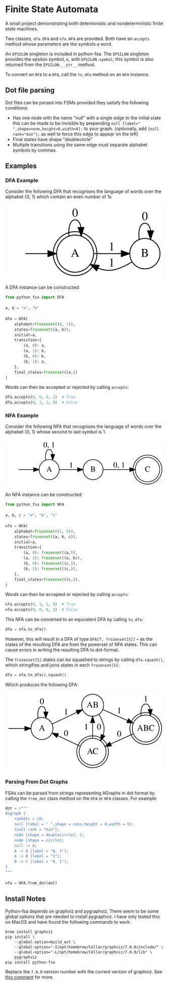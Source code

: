 # Finite State Automata

A small project demonstrating both deterministic and nondeterministic finite
state machines.

Two classes, `dfa.DFA` and `nfa.NFA` are provided.
Both have an `accepts` method whose parameters are the symbols a word.

An `EPSILON` singleton is included in python-fsa. The `EPSILON` singleton
provides the epsilon symbol, ε, with `EPSILON.symbol`; this symbol is also
returned from the `EPSILON.__str__` method.

To convert an `NFA` to a `DFA`, call the `to_dfa` method on an `NFA` instance.

## Dot file parsing

Dot files can be parsed into FSMs provided they satisfy the following
conditions:

- Has one node with the name "null" with a single edge to the initial state this
  can be made to be invisible by
  prepending `null [label=" ",shape=none,height=0,width=0];` to your
  graph. (optionally, add `{null rank="min"};` as well to force this edge to
  appear on the left)
- Final states have shape "doublecircle"
- Multiple transitions using the same edge must separate alphabet symbols by
  commas.

## Examples

### DFA Example

Consider the following DFA that recognises the language of words over the
alphabet {0, 1} which contain an even number of 1s

![](assets/dfa_example.svg)

A DFA instance can be constructed:

```python
from python_fsa import DFA

a, b = "a", "b"

dfa = DFA(
    alphabet=frozenset((0, 1)),
    states=frozenset((a, b)),
    initial=a,
    transition={
        (a, 0): a,
        (a, 1): b,
        (b, 0): b,
        (b, 1): a,
    },
    final_states=frozenset((a,))
)
```

Words can then be accepted or rejected by calling `accepts`:

```python
dfa.accepts(0, 0, 0, 1)  # True
dfa.accepts(0, 1, 1, 0)  # False
```

### NFA Example

Consider the following NFA that recognises the language of words over the
alphabet {0, 1} whose second to last symbol is 1.

![](assets/nfa_example.svg)

An NFA instance can be constructed:

```python
from python_fsa import NFA

a, b, c = "a", "b", "c"

nfa = NFA(
    alphabet=frozenset((1, 0)),
    states=frozenset((a, b, c)),
    initial=a,
    transition={
        (a, 0): frozenset((a,)),
        (a, 1): frozenset((a, b)),
        (b, 0): frozenset((c,)),
        (b, 1): frozenset((c,)),
    },
    final_states=frozenset((c,)),
)
```

Words can then be accepted or rejected by calling `accepts`:

```python
nfa.accepts(0, 1, 1, 0)  # True
nfa.accepts(0, 0, 0, 1)  # False
```

This NFA can be converted to an equivalent DFA by calling `to_dfa`:

```python
dfa = nfa.to_dfa()
```

However, this will result in a DFA of type `DFA[T, frozenset[S]]` – as the
states of the resulting DFA are from the powerset of NFA states. This can cause
errors in writing the resulting DFA to dot-format.

The `frozenset[S]` states can be squashed to strings by calling `dfa.squash()`,
which stringifies and joins states in each `frozenset[S]`:

```python
dfa = nfa.to_dfa().squash()
```

Which produces the following DFA:

![](assets/nfa_to_dfa_ex.svg)

### Parsing From Dot Graphs

FSAs can be parsed from strings representing AGraphs in dot format by calling
the `from_dot` class method on the `DFA` or `NFA` classes.
For example:

```python
dot = r"""
digraph {
    rankdir = LR;
    null [label = " ",shape = none,height = 0,width = 0];
    {null rank = "min"};
    node [shape = doublecircle]; C;
    node [shape = circle];
    null -> A;
    A -> A [label = "0, 1"];
    A -> B [label = "1"];
    B -> C [label = "0, 1"];
}
"""

nfa = NFA.from_dot(dot)
```

## Install Notes

Python-fsa depends on graphviz and pygraphviz.
There seem to be some global options that are needed to install pygraphviz.
I have only tested this on MacOS and have found the following commands to work:

```
brew install graphviz
pip install \
    --global-option=build_ext \
    --global-option="-I/opt/homebrew/Cellar/graphviz/7.0.0/include/" \
    --global-option="-L/opt/homebrew/Cellar/graphviz/7.0.0/lib" \
    pygraphviz
pip install python-fsa
```

Replace the `7.0.0` version number with the current version of graphviz.
See [this comment](https://github.com/pypa/setuptools/issues/2740#issuecomment-1087875770)
for more.

